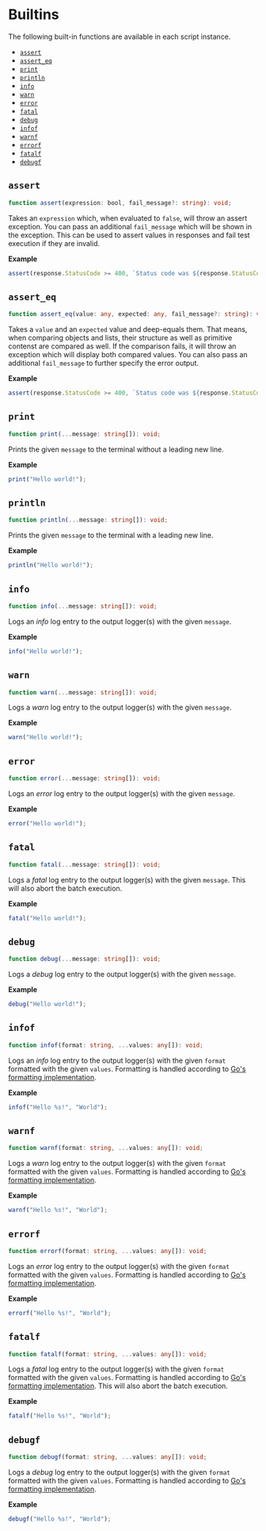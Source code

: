 # Builtins

The following built-in functions are available in each script instance.

- [`assert`](#assert)
- [`assert_eq`](#assert_eq)
- [`print`](#print)
- [`println`](#println)
- [`info`](#info)
- [`warn`](#warn)
- [`error`](#error)
- [`fatal`](#fatal)
- [`debug`](#debug)
- [`infof`](#infof)
- [`warnf`](#warnf)
- [`errorf`](#errorf)
- [`fatalf`](#fatalf)
- [`debugf`](#debugf)


## `assert`

```ts
function assert(expression: bool, fail_message?: string): void;
```

Takes an `expression` which, when evaluated to `false`, will throw an assert exception. You can pass an additional `fail_message` which will be shown in the exception. This can be used to assert values in responses and fail test execution if they are invalid.

**Example**

```js
assert(response.StatusCode >= 400, `Status code was ${response.StatusCode}`);
```

## `assert_eq`

```ts
function assert_eq(value: any, expected: any, fail_message?: string): void;
```

Takes a `value` and an `expected` value and deep-equals them. That means, when comparing objects and lists, their structure as well as primitive contenst are compared as well. If the comparison fails, it will throw an exception which will display both compared values. You can also pass an additional `fail_message` to further specify the error output.

**Example**

```js
assert(response.StatusCode >= 400, `Status code was ${response.StatusCode}`);
```

## `print`

```ts
function print(...message: string[]): void;
```

Prints the given `message` to the terminal without a leading new line.

**Example**

```js
print("Hello world!");
```

## `println`

```ts
function println(...message: string[]): void;
```

Prints the given `message` to the terminal with a leading new line.

**Example**

```js
println("Hello world!");
```

## `info`

```ts
function info(...message: string[]): void;
```

Logs an *info* log entry to the output logger(s) with the given `message`.

**Example**

```js
info("Hello world!");
```

## `warn`

```ts
function warn(...message: string[]): void;
```

Logs a *warn* log entry to the output logger(s) with the given `message`.

**Example**

```js
warn("Hello world!");
```

## `error`

```ts
function error(...message: string[]): void;
```

Logs an *error* log entry to the output logger(s) with the given `message`.

**Example**

```js
error("Hello world!");
```

## `fatal`

```ts
function fatal(...message: string[]): void;
```

Logs a *fatal* log entry to the output logger(s) with the given `message`. This will also abort the batch execution.

**Example**

```js
fatal("Hello world!");
```

## `debug`

```ts
function debug(...message: string[]): void;
```

Logs a *debug* log entry to the output logger(s) with the given `message`.

**Example**

```js
debug("Hello world!");
```

## `infof`

```ts
function infof(format: string, ...values: any[]): void;
```

Logs an *info* log entry to the output logger(s) with the given `format` formatted with the given `values`. Formatting is handled according to [Go's formatting implementation](https://pkg.go.dev/fmt).

**Example**

```js
infof("Hello %s!", "World");
```

## `warnf`

```ts
function warnf(format: string, ...values: any[]): void;
```

Logs a *warn* log entry to the output logger(s) with the given `format` formatted with the given `values`. Formatting is handled according to [Go's formatting implementation](https://pkg.go.dev/fmt).

**Example**

```js
warnf("Hello %s!", "World");
```

## `errorf`

```ts
function errorf(format: string, ...values: any[]): void;
```

Logs an *error* log entry to the output logger(s) with the given `format` formatted with the given `values`. Formatting is handled according to [Go's formatting implementation](https://pkg.go.dev/fmt).

**Example**

```js
errorf("Hello %s!", "World");
```

## `fatalf`

```ts
function fatalf(format: string, ...values: any[]): void;
```

Logs a *fatal* log entry to the output logger(s) with the given `format` formatted with the given `values`. Formatting is handled according to [Go's formatting implementation](https://pkg.go.dev/fmt). This will also abort the batch execution.

**Example**

```js
fatalf("Hello %s!", "World");
```

## `debugf`

```ts
function debugf(format: string, ...values: any[]): void;
```

Logs a *debug* log entry to the output logger(s) with the given `format` formatted with the given `values`. Formatting is handled according to [Go's formatting implementation](https://pkg.go.dev/fmt).

**Example**

```js
debugf("Hello %s!", "World");
```
